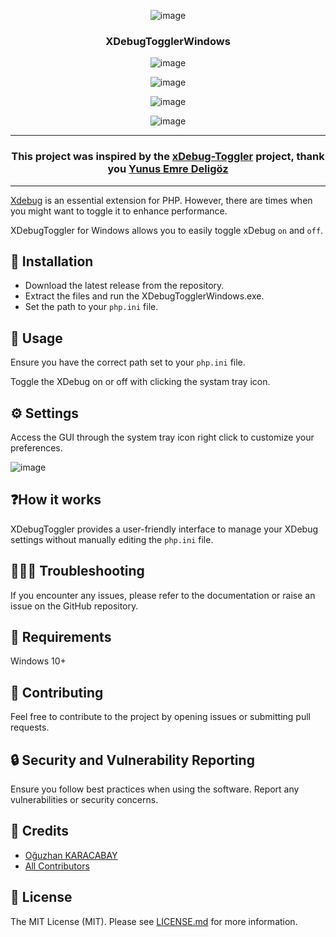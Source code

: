 <div align="center">

![image](https://github.com/oguzhankrcb/XDebugTogglerWindows/assets/7572058/4d461ae5-366b-4c05-b0c5-d6dff85f6dac)

### XDebugTogglerWindows

![image](https://github.com/oguzhankrcb/XDebugTogglerWindows/assets/7572058/94312a03-3cdb-44e8-bbed-14c26a8a94bc)

![image](https://github.com/oguzhankrcb/XDebugTogglerWindows/assets/7572058/afcc5cd6-273c-4e4f-b781-97714279ad02)

![image](https://github.com/oguzhankrcb/XDebugTogglerWindows/assets/7572058/61fc172b-4819-40ec-a88f-94537ec10e3f)

![image](https://github.com/oguzhankrcb/XDebugTogglerWindows/assets/7572058/a6e9e61f-7e3b-4546-b179-6914c0164d65)
</div>

<hr>

<div align="center">
  
### This project was inspired by the [xDebug-Toggler](https://github.com/deligoez/xDebug-Toggler) project, thank you [Yunus Emre Deligöz](https://github.com/deligoez)

</div>

<hr>

[Xdebug](https://xdebug.org) is an essential extension for PHP. However, there are times when you might want to toggle it to enhance performance.

XDebugToggler for Windows allows you to easily toggle xDebug `on` and `off`.

## 🚀 Installation

- Download the latest release from the repository.
- Extract the files and run the XDebugTogglerWindows.exe.
- Set the path to your `php.ini` file.

## 🙌 Usage

Ensure you have the correct path set to your `php.ini` file.

Toggle the XDebug on or off with clicking the systam tray icon.

## ⚙️ Settings

Access the GUI through the system tray icon right click to customize your preferences.

![image](https://github.com/oguzhankrcb/XDebugTogglerWindows/assets/7572058/eb6edf6a-fc31-40dd-b6fc-cf4bb6542bc0)

## ❓How it works

XDebugToggler provides a user-friendly interface to manage your XDebug settings without manually editing the `php.ini` file.

## 🕵🏻‍♂️ Troubleshooting

If you encounter any issues, please refer to the documentation or raise an issue on the GitHub repository.

## 📄 Requirements

Windows 10+

## 🤝 Contributing

Feel free to contribute to the project by opening issues or submitting pull requests.

## 🔒  Security and Vulnerability Reporting

Ensure you follow best practices when using the software. Report any vulnerabilities or security concerns.

## 🎉 Credits

- [Oğuzhan KARACABAY](https://github.com/oguzhankrcb)
- [All Contributors](../../contributors)

## 📄 License

The MIT License (MIT). Please see [LICENSE.md](LICENSE.md) for more information.
